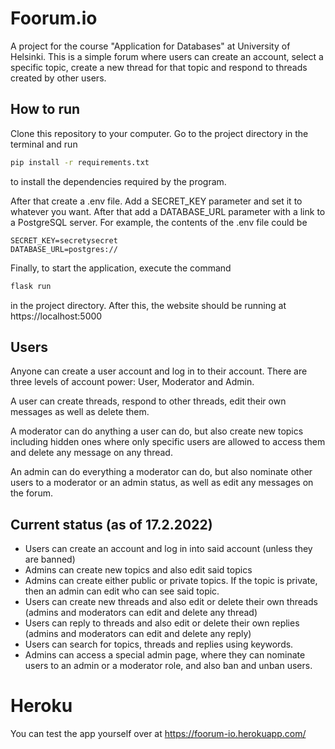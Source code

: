 # Foorum.io
A project for the course "Application for Databases" at University of Helsinki. This is a simple forum where users can create an account, select a specific topic, create a new thread for that topic and respond to threads created by other users.

## How to run
Clone this repository to your computer. Go to the project directory in the terminal and run
```bash
pip install -r requirements.txt
```
to install the dependencies required by the program.

After that create a .env file. Add a SECRET_KEY parameter and set it to whatever you want. After that add a DATABASE_URL parameter with a link to a PostgreSQL server. For example, the contents of the .env file could be
```.env
SECRET_KEY=secretysecret
DATABASE_URL=postgres://
```

Finally, to start the application, execute the command
```bash
flask run
```
in the project directory. After this, the website should be running at https://localhost:5000

## Users
Anyone can create a user account and log in to their account. There are three levels of account power: User, Moderator and Admin.

A user can create threads, respond to other threads, edit their own messages as well as delete them.

A moderator can do anything a user can do, but also create new topics including hidden ones where only specific users are allowed to access them and delete any message on any thread.

An admin can do everything a moderator can do, but also nominate other users to a moderator or an admin status, as well as edit any messages on the forum.

## Current status (as of 17.2.2022)
- Users can create an account and log in into said account (unless they are banned)
- Admins can create new topics and also edit said topics
- Admins can create either public or private topics. If the topic is private, then an admin can edit who can see said topic.
- Users can create new threads and also edit or delete their own threads (admins and moderators can edit and delete any thread)
- Users can reply to threads and also edit or delete their own replies (admins and moderators can edit and delete any reply)
- Users can search for topics, threads and replies using keywords.
- Admins can access a special admin page, where they can nominate users to an admin or a moderator role, and also ban and unban users.

# Heroku
You can test the app yourself over at https://foorum-io.herokuapp.com/
